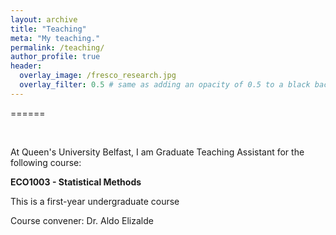 ```yaml
---
layout: archive
title: "Teaching"
meta: "My teaching."
permalink: /teaching/
author_profile: true
header:
  overlay_image: /fresco_research.jpg
  overlay_filter: 0.5 # same as adding an opacity of 0.5 to a black background
---
```


======

<br>

At Queen's University Belfast, I am Graduate Teaching Assistant for the following course:

**ECO1003 - Statistical Methods**

This is a first-year undergraduate course 

Course convener: Dr. Aldo Elizalde

<br>




